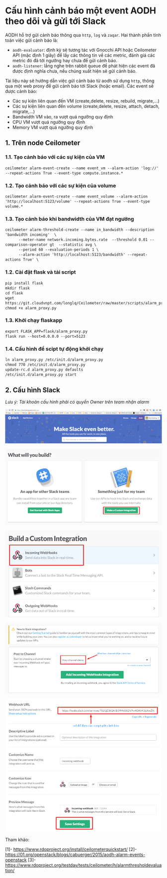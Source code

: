 # Cấu hình cảnh báo một event AODH theo dõi và gửi tới Slack
AODH hỗ trợ gửi cảnh báo thông qua `http`, `log` và `zaqar`. Hai thành phần tính toán việc gửi cảnh báo là:
 - `aodh-evaluator`: định kỳ sẽ tương tác với Gnocchi API hoặc Ceilometer API (mặc định 1 giây) để lấy các thông tin về các metric, đánh giá các metric đó đã tới ngưỡng hay chưa để gửi cảnh báo.
 - `aodh-listener`: lắng nghe trên rabbit queue để phát hiện các event đã được định nghĩa chưa, nếu chúng xuất hiện sẽ gửi cảnh báo.

Tài liệu này sẽ hướng dẫn việc gửi cảnh báo từ aodh sử dụng `http`, thông qua một web proxy để gửi cảnh báo tới Slack (hoặc email). Các event sẽ được cảnh báo:
 - Các sự kiện liên quan đến VM (create,delete, resize, rebuild, migrate,...)
 - Các sự kiện liên quan đến volume (create,delete, resize, attach, detach, migrate,...)
 - Bandwidth VM vào, ra vượt quá ngưỡng quy định
 - CPU VM vượt quá ngưỡng quy định
 - Memory VM vượt quá ngưỡng quy định

## 1. Trên node Ceilometer
### 1.1. Tạo cảnh báo với các sự kiện của VM
```
ceilometer alarm-event-create --name event_vm --alarm-action 'log://' --repeat-actions True --event-type compute.instance.* 
```

### 1.2. Tạo cảnh báo với các sự kiện của volume
```
ceilometer alarm-event-create --name event_volume --alarm-action 'http://localhost:5123/volume' --repeat-actions True --event-type volume.* 
```

### 1.3. Tạo cảnh báo khi bandwidth của VM đạt ngưỡng
```
ceilometer alarm-threshold-create --name in_bandwidth --description 'bandwidth incoming'  \
      --meter-name network.incoming.bytes.rate  --threshold 0.01 --comparison-operator gt  --statistic avg \
      --period 60 --evaluation-periods 1 \
      --alarm-action 'http://localhost:5123/bandwidth' --repeat-actions True' \
```


### 1.2. Cài đặt flask và tải script
```
pip install flask
mkdir flask
cd flask
wget https://git.cloudvnpt.com/longlq/Ceilometer/raw/master/scripts/alarm_proxy.py
chmod +x alarm_proxy.py
```

### 1.3. Khởi chạy flaskapp
```
export FLASK_APP=flask/alarm_proxy.py
flask run --host=0.0.0.0 --port=5123
```

### 1.4. Cấu hình để scipt tự động khởi chạy
```
ln alarm_proxy.py /etc/init.d/alarm_proxy.py
chmod 770 /etc/init.d/alarm_proxy.py
update-rc.d alarm_proxy.py defaults
/etc/init.d/alarm_proxy.py start
```

## 2. Cấu hình Slack
*Lưu ý: Tài khoản cấu hình phải có quyền Owner trên team nhận alarm*

![alarmslack](../images/alarm_slack_1.png)

![alarmslack](../images/alarm_slack_2.png)

![alarmslack](../images/alarm_slack_3.png)

![alarmslack](../images/alarm_slack_4.png)

![alarmslack](../images/alarm_slack_5.png)

Tham khảo:

[1]- https://www.rdoproject.org/install/ceilometerquickstart/
[2]- https://01.org/openstack/blogs/cabuerger/2015/aodh-alarm-events-openstack
[3]- https://www.rdoproject.org/testday/tests/ceilometer/h/alarmthresholdevaluation/